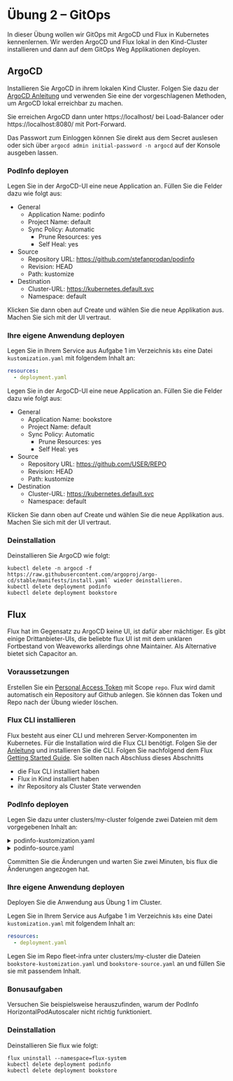 # Übung 2 – GitOps

In dieser Übung wollen wir GitOps mit ArgoCD und Flux in Kubernetes kennenlernen. 
Wir werden ArgoCD und Flux lokal in den Kind-Cluster installieren und dann auf dem GitOps Weg Applikationen deployen.

## ArgoCD

Installieren Sie ArgoCD in ihrem lokalen Kind Cluster.
Folgen Sie dazu der [ArgoCD Anleitung](https://argo-cd.readthedocs.io/en/stable/getting_started/)
und verwenden Sie eine der vorgeschlagenen Methoden, um ArgoCD lokal erreichbar zu machen.

Sie erreichen ArgoCD dann unter https://localhost/ bei Load-Balancer oder https://localhost:8080/ mit Port-Forward.

Das Passwort zum Einloggen können Sie direkt aus dem Secret auslesen 
oder sich über `argocd admin initial-password -n argocd` auf der Konsole ausgeben lassen.

### PodInfo deployen

Legen Sie in der ArgoCD-UI eine neue Application an. Füllen Sie die Felder dazu wie folgt aus:

* General 
  * Application Name: podinfo 
  * Project Name: default
  * Sync Policy: Automatic
      * Prune Resources: yes
      * Self Heal: yes
* Source 
  * Repository URL: https://github.com/stefanprodan/podinfo
  * Revision: HEAD 
  * Path: kustomize 
* Destination 
  * Cluster-URL: https://kubernetes.default.svc
  * Namespace: default

Klicken Sie dann oben auf Create und wählen Sie die neue Applikation aus. Machen Sie sich mit der UI vertraut.

### Ihre eigene Anwendung deployen

Legen Sie in Ihrem Service aus Aufgabe 1 im Verzeichnis `k8s` eine Datei `kustomization.yaml` mit folgendem Inhalt an:
```yaml
resources:
  - deployment.yaml
```

Legen Sie in der ArgoCD-UI eine neue Application an. Füllen Sie die Felder dazu wie folgt aus:

* General
    * Application Name: bookstore
    * Project Name: default
    * Sync Policy: Automatic
      * Prune Resources: yes
      * Self Heal: yes
* Source
    * Repository URL: https://github.com/USER/REPO
    * Revision: HEAD
    * Path: kustomize
* Destination
    * Cluster-URL: https://kubernetes.default.svc
    * Namespace: default

Klicken Sie dann oben auf Create und wählen Sie die neue Applikation aus. Machen Sie sich mit der UI vertraut.

### Deinstallation

Deinstallieren Sie ArgoCD wie folgt:
```shell
kubectl delete -n argocd -f https://raw.githubusercontent.com/argoproj/argo-cd/stable/manifests/install.yaml` wieder deinstallieren.
kubectl delete deployment podinfo
kubectl delete deployment bookstore
```

## Flux

Flux hat im Gegensatz zu ArgoCD keine UI, ist dafür aber mächtiger. Es gibt einige Drittanbieter-UIs, 
die beliebte flux UI ist mit dem unklaren Fortbestand von Weaveworks allerdings ohne Maintainer. 
Als Alternative bietet sich Capacitor an.

### Voraussetzungen

Erstellen Sie ein [Personal Access Token](https://github.com/settings/tokens) mit Scope `repo`.
Flux wird damit automatisch ein Repository auf Github anlegen. Sie können das Token und Repo nach der Übung wieder löschen.

### Flux CLI installieren
Flux besteht aus einer CLI und mehreren Server-Komponenten im Kubernetes.
Für die Installation wird die Flux CLI benötigt. 
Folgen Sie der [Anleitung](https://fluxcd.io/flux/get-started/#install-the-flux-cli) und installieren Sie die CLI. 
Folgen Sie nachfolgend dem Flux [Getting Started Guide](https://fluxcd.io/flux/get-started/#export-your-credentials). 
Sie sollten nach Abschluss dieses Abschnitts 
- die Flux CLI installiert haben
- Flux in Kind installiert haben
- ihr Repository als Cluster State verwenden

### PodInfo deployen

Legen Sie dazu unter clusters/my-cluster folgende zwei Dateien mit dem vorgegebenen Inhalt an:

<details>
<summary>podinfo-kustomization.yaml</summary>

```yaml
---
apiVersion: kustomize.toolkit.fluxcd.io/v1
kind: Kustomization
metadata:
  name: podinfo
  namespace: flux-system
spec:
  interval: 30m0s
  path: ./kustomize
  prune: true
  retryInterval: 2m0s
  sourceRef:
    kind: GitRepository
    name: podinfo
  targetNamespace: default
  timeout: 3m0s
  wait: true
```
</details>

<details>
<summary>podinfo-source.yaml</summary>

```yaml
---
apiVersion: source.toolkit.fluxcd.io/v1
kind: GitRepository
metadata:
  name: podinfo
  namespace: flux-system
spec:
  interval: 1m0s
  ref:
    branch: master
  url: https://github.com/stefanprodan/podinfo
```
</details>

Committen Sie die Änderungen und warten Sie zwei Minuten, bis flux die Änderungen angezogen hat.


### Ihre eigene Anwendung deployen

Deployen Sie die Anwendung aus Übung 1 im Cluster.

Legen Sie in Ihrem Service aus Aufgabe 1 im Verzeichnis `k8s` eine Datei `kustomization.yaml` mit folgendem Inhalt an:
```yaml
resources:
  - deployment.yaml
```

Legen Sie im Repo fleet-infra unter clusters/my-cluster die Dateien `bookstore-kustomization.yaml` und `bookstore-source.yaml` an
und füllen Sie sie mit passendem Inhalt.

### Bonusaufgaben

Versuchen Sie beispielsweise herauszufinden, warum der PodInfo HorizontalPodAutoscaler nicht richtig funktioniert.

### Deinstallation

Deinstallieren Sie flux wie folgt:
```shell
flux uninstall --namespace=flux-system
kubectl delete deployment podinfo
kubectl delete deployment bookstore
```

